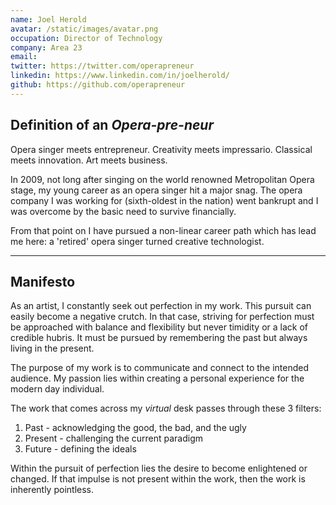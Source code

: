 ```yaml
---
name: Joel Herold
avatar: /static/images/avatar.png
occupation: Director of Technology
company: Area 23
email: 
twitter: https://twitter.com/operapreneur
linkedin: https://www.linkedin.com/in/joelherold/
github: https://github.com/operapreneur
---
```


## Definition of an _Opera-pre-neur_

Opera singer meets entrepreneur. Creativity meets impressario. Classical meets innovation. Art meets business.

In 2009, not long after singing on the world renowned Metropolitan Opera stage, my young career as an opera singer hit a major snag. The opera company I was working for (sixth-oldest in the nation) went bankrupt and I was overcome by the basic need to survive financially.

From that point on I have pursued a non-linear career path which has lead me here: a 'retired' opera singer turned creative technologist.

---
## Manifesto

As an artist, I constantly seek out perfection in my work. This pursuit can easily become a negative crutch. In that case, striving for perfection must be approached with balance and flexibility but never timidity or a lack of credible hubris. It must be pursued by remembering the past but always living in the present.

The purpose of my work is to communicate and connect to the intended audience. My passion lies within creating a personal experience for the modern day individual.

The work that comes across my _virtual_ desk passes through these 3 filters:
1. Past - acknowledging the good, the bad, and the ugly
2. Present - challenging the current paradigm
3. Future - defining the ideals

Within the pursuit of perfection lies the desire to become enlightened or changed. If that impulse is not present within the work, then the work is inherently pointless.
